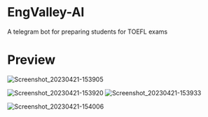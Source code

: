 # EngValley-AI
A telegram bot for preparing students for TOEFL exams


# Preview

![Screenshot_20230421-153905](https://user-images.githubusercontent.com/79472476/233639487-027eebf4-6f47-40e2-a996-d77465a7b0ec.png)

![Screenshot_20230421-153920](https://user-images.githubusercontent.com/79472476/233639508-073fb9ab-26ee-4d1a-804c-c8ae2878fb7a.png) ![Screenshot_20230421-153933](https://user-images.githubusercontent.com/79472476/233639527-62067eb4-29d8-4ef7-9f2b-4feed23edb8a.png)

![Screenshot_20230421-154006](https://user-images.githubusercontent.com/79472476/233639547-5cbc9203-3888-44f3-ba1a-ed72b968af94.png)


